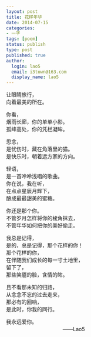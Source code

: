 ```yaml
---
layout: post
title: 花样年华
date: 2014-07-15
categories:
- 一字
tags: [poem]
status: publish
type: post
published: true
author:
  login: lao5
  email: i3town@163.com
  display_name: lao5
---
```




让眼睛旅行，  
向着最美的所在。

你看，  
烟雨长廊，你的单单小影。  
孤峰高处，你的凭栏凝眸。  

思念，  
是忧伤时，藏在角落里的猫。  
是快乐时，朝着远方家的方向。  

轻语，  
是一首呤呤浅唱的歌曲。  
你在说，我在听，  
在点点星辰月辉下，  
酿成最最甜美的蜜糖。  

你还是那个你。  
不管岁月怎样将你的棱角抹去，  
不管年华如何把你的美好偷走。  

我总是记得，  
是的，总是记得，那个花样的你！  
那个花样的你，  
在伴随我们成长的每一寸土地里，  
留下了，  
那些笑靥的脸，含情的眸。  

且不看那未知的归路，  
从念念不忘的过去走来，  
那必有的回响，  
是此时，你我的同行。  

我永远爱你。  
　　　　　　　　　　　——Lao5